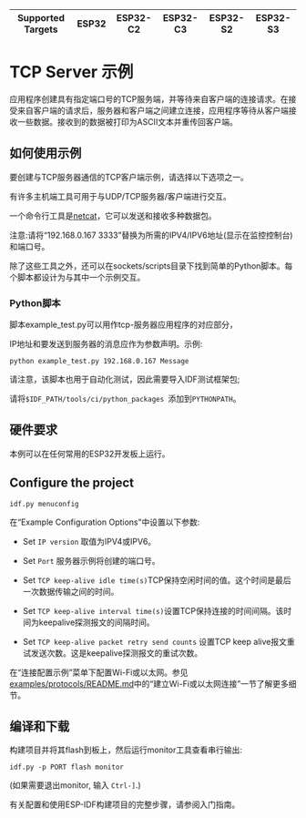 | Supported Targets | ESP32 | ESP32-C2 | ESP32-C3 | ESP32-S2 | ESP32-S3 |
| ----------------- | ----- | -------- | -------- | -------- | -------- |


# TCP Server 示例

应用程序创建具有指定端口号的TCP服务端，并等待来自客户端的连接请求。在接受来自客户端的请求后，服务器和客户端之间建立连接，应用程序等待从客户端接收一些数据。接收到的数据被打印为ASCII文本并重传回客户端。

## 如何使用示例

要创建与TCP服务器通信的TCP客户端示例，请选择以下选项之一。

有许多主机端工具可用于与UDP/TCP服务器/客户端进行交互。

一个命令行工具是[netcat](http://netcat.sourceforge.net)，它可以发送和接收多种数据包。

注意:请将“192.168.0.167 3333”替换为所需的IPV4/IPV6地址(显示在监控控制台)和端口号。

除了这些工具之外，还可以在sockets/scripts目录下找到简单的Python脚本。每个脚本都设计为与其中一个示例交互。

### Python脚本
脚本example_test.py可以用作tcp-服务器应用程序的对应部分，

IP地址和要发送到服务器的消息应作为参数声明。示例:

```
python example_test.py 192.168.0.167 Message
```
请注意，该脚本也用于自动化测试，因此需要导入IDF测试框架包;

请将`$IDF_PATH/tools/ci/python_packages `添加到` PYTHONPATH `。

## 硬件要求

本例可以在任何常用的ESP32开发板上运行。

## Configure the project

```
idf.py menuconfig
```

在“Example Configuration Options”中设置以下参数:

* Set `IP version` 取值为IPV4或IPV6。

* Set `Port` 服务器示例将创建的端口号。

* Set `TCP keep-alive idle time(s)`TCP保持空闲时间的值。这个时间是最后一次数据传输之间的时间。

* Set `TCP keep-alive interval time(s)`设置TCP保持连接的时间间隔。该时间为keepalive探测报文的间隔时间。

* Set `TCP keep-alive packet retry send counts` 设置TCP keep alive报文重试发送次数。这是keepalive探测报文的重试次数。

在“连接配置示例”菜单下配置Wi-Fi或以太网。参见[examples/protocols/README.md](../../README.md)中的“建立Wi-Fi或以太网连接”一节了解更多细节。

## 编译和下载

构建项目并将其flash到板上，然后运行monitor工具查看串行输出:

```
idf.py -p PORT flash monitor
```

(如果需要退出monitor, 输入 ``Ctrl-]``.)

有关配置和使用ESP-IDF构建项目的完整步骤，请参阅入门指南。
